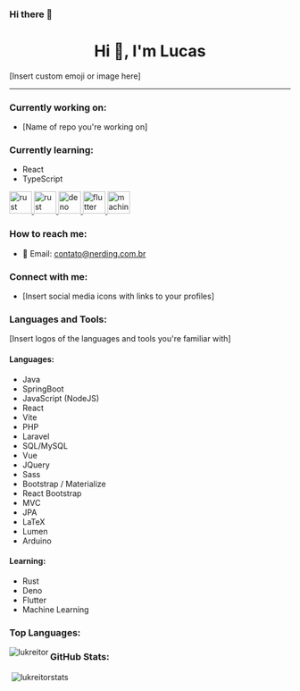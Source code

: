 ### Hi there 👋

<!--
**lukreitor/lukreitor** is a ✨ _special_ ✨ repository because its `README.md` (this file) appears on your GitHub profile.

Here are some ideas to get you started:

- 🔭 I’m currently working on ...
- 🌱 I’m currently learning ...
- 👯 I’m looking to collaborate on ...
- 🤔 I’m looking for help with ...
- 💬 Ask me about ...
- 📫 How to reach me: ...
- 😄 Pronouns: ...
- ⚡ Fun fact: ...
-->

<h1 align="center">Hi 👋, I'm Lucas</h1>

[Insert custom emoji or image here]

---

### Currently working on:

- [Name of repo you're working on]

### Currently learning:

- React
- TypeScript

<p align="left">
  <a href="#" target="_blank" rel="noopener noreferrer">
    <img src="https://img.icons8.com/color/48/000000/rust-programming-language.png" alt="rust" width="40" height="40"/>
  </a>
    <a href="#" target="_blank" rel="noopener noreferrer">
    <img src="[https://img.icons8.com/color/48/000000/rust-programming-language.png](https://icons8.com/icon/wPohyHO_qO1a/react)" alt="rust" width="40" height="40"/>
  </a>
  <a href="#" target="_blank" rel="noopener noreferrer">
    <img src="https://img.icons8.com/color/48/000000/deno-logo.png" alt="deno" width="40" height="40"/>
  </a>
  <a href="#" target="_blank" rel="noopener noreferrer">
    <img src="https://img.icons8.com/color/48/000000/flutter.png" alt="flutter" width="40" height="40"/>
  </a>
  <a href="#" target="_blank" rel="noopener noreferrer">
    <img src="https://img.icons8.com/color/48/000000/machine-learning.png" alt="machine learning" width="40" height="40"/>
  </a>
</p>

### How to reach me:

- 📧 Email: contato@nerding.com.br

### Connect with me:

- [Insert social media icons with links to your profiles]

### Languages and Tools:

[Insert logos of the languages and tools you're familiar with]

#### Languages:

- Java
- SpringBoot
- JavaScript (NodeJS)
- React
- Vite
- PHP
- Laravel
- SQL/MySQL
- Vue
- JQuery
- Sass
- Bootstrap / Materialize
- React Bootstrap
- MVC
- JPA
- LaTeX
- Lumen
- Arduino

#### Learning:

- Rust
- Deno
- Flutter
- Machine Learning

### Top Languages:

<p><img align="left" src="https://github-readme-stats.vercel.app/api/top-langs?username=lukreitor&show_icons=true&locale=en&layout=compact" alt="lukreitor" /></p>

### GitHub Stats:

<p>&nbsp;<img align="center" src="https://github-readme-stats.vercel.app/api?username=lukreitor&show_icons=true&locale=en" alt="lukreitorstats" /></p>

